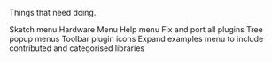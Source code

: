 Things that need doing.

Sketch menu
Hardware Menu
Help menu
Fix and port all plugins
Tree popup menus
Toolbar plugin icons
Expand examples menu to include contributed and categorised libraries
